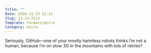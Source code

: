 ```yaml
---
Title: ""
Date: 2016-11-23 21:12
Slug: 11-23-2112
Template: formats/micro
Category: micro
---
```


Seriously, GitHub—one of your mostly harmless robots thinks I’m not a human, because I’m on slow 3G in the mountains with lots of retries?
